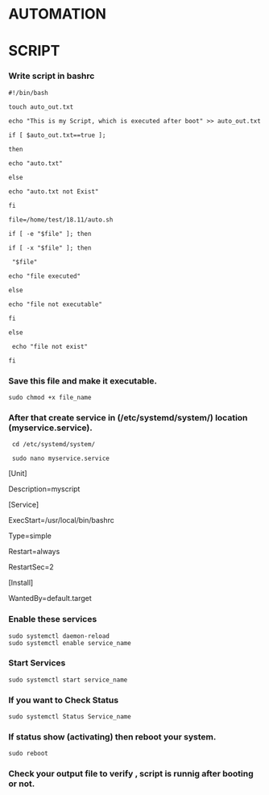 # AUTOMATION

# SCRIPT

### Write script in bashrc
    #!/bin/bash

    touch auto_out.txt

    echo "This is my Script, which is executed after boot" >> auto_out.txt

    if [ $auto_out.txt==true ];

    then

    echo "auto.txt"

    else

    echo "auto.txt not Exist"

    fi

    file=/home/test/18.11/auto.sh

    if [ -e "$file" ]; then
 
    if [ -x "$file" ]; then
  
     "$file"
  
    echo "file executed"
  
    else
  
    echo "file not executable"
 
    fi

    else

     echo "file not exist"

    fi

### Save this file and make it executable.

    sudo chmod +x file_name

### After that create service in (/etc/systemd/system/) location (myservice.service).

     cd /etc/systemd/system/

     sudo nano myservice.service

[Unit]

Description=myscript

[Service]

ExecStart=/usr/local/bin/bashrc

Type=simple

Restart=always

RestartSec=2

[Install]

WantedBy=default.target


### Enable these services 
 
    sudo systemctl daemon-reload
    sudo systemctl enable service_name

### Start Services

    sudo systemctl start service_name

### If you want to Check Status 
 
    sudo systemctl Status Service_name

### If status show (activating) then reboot your system.
  
    sudo reboot
### Check your output file to verify , script is runnig after booting or not.
  

 
 

 
